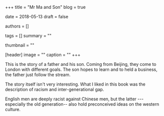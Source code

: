 +++
title = "Mr Ma and Son"
blog = true

date = 2018-05-13
draft = false

authors = []

tags = []
summary = ""

thumbnail = ""

[header]
image = ""
caption = ""
+++

This is the story of a father and his son. Coming from Beijing, they come to London with different goals. The son hopes to learn and to held a business, the father just follow the stream.

The story itself isn't very interesting. What I liked in this book was the description of racism and inter-generational gap.

English men are deeply racist against Chinese men, but the latter ---especially the old generation-- also hold preconceived ideas on the western culture.
